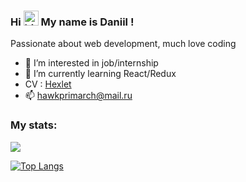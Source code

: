 ### Hi <img src="https://user-images.githubusercontent.com/1303154/88677602-1635ba80-d120-11ea-84d8-d263ba5fc3c0.gif" width="24px" height="24px" alt="hi"> My name is Daniil !

Passionate about web development, much love coding

- 👀 I’m interested in job/internship
- 🌱 I’m currently learning React/Redux
- CV : [Hexlet](https://cv.hexlet.io/resumes/1120)
- 📫 hawkprimarch@mail.ru

<h3 align="left">My stats:</h3>

<img src="https://github-readme-stats.vercel.app/api?username=hawkprimarch&title_color=0074D9&text_color=E5C07B&icon_color=2ECC40&border_color=30363D&bg_color=161B22&show_icons=true&cache_seconds=1800&locale=en&border_radius=5&hide=,issues,&count_private=true&include_all_commit=true">


[![Top Langs](https://github-readme-stats.vercel.app/api/top-langs/?username=hawkprimarch&layout=compact&theme=vision-friendly-dark)](https://github.com/anuraghazra/github-readme-stats)

<!---
hawkprimarch/hawkprimarch is a ✨ special ✨ repository because its `README.md` (this file) appears on your GitHub profile.
You can click the Preview link to take a look at your changes.
--->
